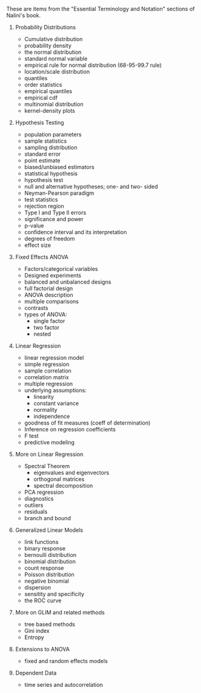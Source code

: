 These are items from the "Essential Terminology and Notation" sections of Nalini's book.

1. Probability Distributions

   - Cumulative distribution
   - probability density
   - the normal distribution
   - standard normal variable
   - empirical rule for normal distribution (68-95-99.7 rule)
   - location/scale distribution
   - quantiles
   - order statistics
   - empirical quantiles
   - empirical cdf
   - multinomial distribution
   - kernel-density plots

2. Hypothesis Testing

   - population parameters
   - sample statistics
   - sampling distribution
   - standard error
   - point estimate
   - biased/unbiased estimators
   - statistical hypothesis
   - hypothesis test
   - null and alternative hypotheses; one- and two- sided
   - Neyman-Pearson paradigm
   - test statistics
   - rejection region
   - Type I and Type II errors
   - significance and power
   - p-value
   - confidence interval and its interpretation
   - degrees of freedom
   - effect size

3. Fixed Effects ANOVA

   - Factors/categorical variables
   - Designed experiments
   - balanced and unbalanced designs
   - full factorial design
   - ANOVA description
   - multiple comparisons
   - contrasts
   - types of ANOVA:
     - single factor
     - two factor
     - nested

4. Linear Regression

   - linear regression model
   - simple regression
   - sample correlation
   - correlation matrix
   - multiple regression
   - underlying assumptions:
     - linearity
     - constant variance
     - normality
     - independence
   - goodness of fit measures (coeff of determination)
   - Inference on regression coefficients
   - F test
   - predictive modeling

5. More on Linear Regression

   - Spectral Theorem
     - eigenvalues and eigenvectors
     - orthogonal matrices
     - spectral decomposition
   - PCA regression
   - diagnostics
   - outliers
   - residuals
   - branch and bound

6. Generalized Linear Models

   - link functions
   - binary response
   - bernoulli distribution
   - binomial distribution
   - count response
   - Poisson distribution
   - negative binomial
   - dispersion
   - sensitity and specificity
   - the ROC curve

7. More on GLIM and related methods

   - tree based methods
   - Gini index
   - Entropy

8. Extensions to ANOVA

   - fixed and random effects models

9. Dependent Data

   - time series and autocorrelation

